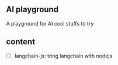## AI playground
A playground for AI cool stuffs to try

## content
- [ ] langchain-js: tring langchain with nodejs